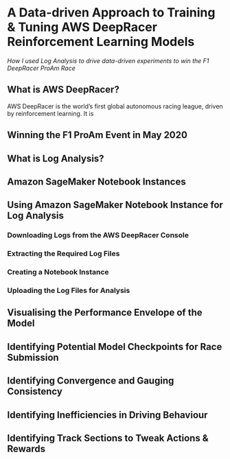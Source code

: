 # A Data-driven Approach to Training & Tuning AWS DeepRacer Reinforcement Learning Models
*How I used Log Analysis to drive data-driven experiments to win the F1 DeepRacer ProAm Race*

## What is AWS DeepRacer?
AWS DeepRacer is the world’s first global autonomous racing league, driven by reinforcement learning. It is 

## Winning the F1 ProAm Event in May 2020

## What is Log Analysis?

## Amazon SageMaker Notebook Instances

## Using Amazon SageMaker Notebook Instance for Log Analysis
### Downloading Logs from the AWS DeepRacer Console
### Extracting the Required Log Files
### Creating a Notebook Instance
### Uploading the Log Files for Analysis

## Visualising the Performance Envelope of the Model

## Identifying Potential Model Checkpoints for Race Submission

## Identifying Convergence and Gauging Consistency

## Identifying Inefficiencies in Driving Behaviour

## Identifying Track Sections to Tweak Actions & Rewards


